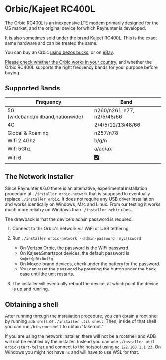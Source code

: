# Orbic/Kajeet RC400L

The Orbic RC400L is an inexpensive LTE modem primarily designed for the US market, and the original device for which Rayhunter is developed.

It is also sometimes sold under the brand Kajeet RC400L. This is the exact same hardware and can be treated the same. 

You can buy an Orbic [using bezos
bucks](https://www.amazon.com/Orbic-Verizon-Hotspot-Connect-Enabled/dp/B08N3CHC4Y),
or on [eBay](https://www.ebay.com/sch/i.html?_nkw=orbic+rc400l).

[Please check whether the Orbic works in your country](https://www.frequencycheck.com/countries/), and whether the Orbic RC400L supports the right frequency bands for your purpose before buying.

## Supported Bands

| Frequency | Band          |
| ------- | ------------------ |
| 5G (wideband,midband,nationwide)  | n260/n261, n77, n2/5/48/66 |
| 4G |    2/4/5/12/13/48/66       |
| Global & Roaming | n257/n78     |
| Wifi 2.4Ghz | b/g/n |
| Wifi 5Ghz | a/ac/ax |
| Wifi 6 | 🮱 |

## The Network Installer

Since Rayhunter 0.6.0 there is an alternative, experimental installation
procedure at `./installer orbic-network` that is supposed to eventually replace
`./installer orbic`. It does not require any USB driver installation and works
identically on Windows, Mac and Linux. From our testing it works much more
reliably on Windows than `./installer orbic` does.

The drawback is that the device's admin password is required. 

1. Connect to the Orbic's network via WiFi or USB tethering
2. Run `./installer orbic-network --admin-password 'mypassword'`

   * On Verizon Orbic, the password is the WiFi password.
   * On Kajeet/Smartspot devices, the default password is `$m@rt$p0tc0nf!g`
   * On Moxee-brand devices, check under the battery for the password.
   * You can reset the password by pressing the button under the back case until the unit restarts.

3. The installer will eventually reboot the device, at which point the device is up and running.

## Obtaining a shell

After running through the installation procedure, you can obtain a root shell
by running `adb shell` or `./installer util shell`. Then, inside of that shell
you can run `/bin/rootshell` to obtain "fakeroot."

If you are using the network installer, there will not be a rootshell and ADB will not be enabled by the installer. Instead you can use `./installer util orbic-start-telnet` and connect to the hotspot using `nc 192.168.1.1 23`. On Windows you might not have `nc` and will have to use WSL for that.
